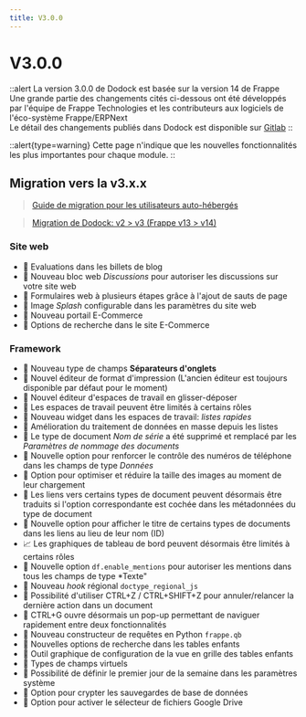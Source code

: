 ```yaml
---
title: V3.0.0
---
```


# V3.0.0

::alert
La version 3.0.0 de Dodock est basée sur la version 14 de Frappe  
Une grande partie des changements cités ci-dessous ont été développés par l'équipe de Frappe Technologies et les contributeurs aux logiciels de l'éco-système Frappe/ERPNext  
Le détail des changements publiés dans Dodock est disponible sur [Gitlab](https://gitlab.com/dokos/dodock/-/releases)
::

::alert{type=warning}
Cette page n'indique que les nouvelles fonctionnalités les plus importantes pour chaque module.
::

## Migration vers la v3.x.x

> [Guide de migration pour les utilisateurs auto-hébergés](/fr/getting-started/dokos-v3-migration)

> [Migration de Dodock: v2 > v3  (Frappe v13 > v14)](https://github.com/frappe/frappe/wiki/Migrating-to-Version-14)


### Site web

- :page_facing_up: Evaluations dans les billets de blog
- :page_facing_up: Nouveau bloc web *Discussions* pour autoriser les discussions sur votre site web
- :page_facing_up: Formulaires web à plusieurs étapes grâce à l'ajout de sauts de page
- :page_facing_up: Image *Splash* configurable dans les paramètres du site web
- :page_facing_up: Nouveau portail E-Commerce
- :page_facing_up: Options de recherche dans le site E-Commerce


### Framework

- :rocket: Nouveau type de champs **Séparateurs d'onglets**
- :rocket: Nouvel éditeur de format d'impression (L'ancien éditeur est toujours disponible par défaut pour le moment)
- :rocket: Nouvel éditeur d'espaces de travail en glisser-déposer
- :rocket: Les espaces de travail peuvent être limités à certains rôles
- :rocket: Nouveau widget dans les espaces de travail: *listes rapides*
- :rocket: Amélioration du traitement de données en masse depuis les listes
- :rocket: Le type de document *Nom de série* a été supprimé et remplacé par les *Paramètres de nommage des documents*
- :rocket: Nouvelle option pour renforcer le contrôle des numéros de téléphone dans les champs de type *Données*
- :page_facing_up: Option pour optimiser et réduire la taille des images au moment de leur chargement
- :page_facing_up: Les liens vers certains types de document peuvent désormais être traduits si l'option correspondante est cochée dans les métadonnées du type de document
- :page_facing_up: Nouvelle option pour afficher le titre de certains types de documents dans les liens au lieu de leur nom (ID)
- :chart_with_upwards_trend: Les graphiques de tableau de bord peuvent désormais être limités à certains rôles
- :rocket: Nouvelle option `df.enable_mentions` pour autoriser les mentions dans tous les champs de type *Texte"
- :rocket: Nouveau *hook* régional `doctype_regional_js`
- :rocket: Possibilité d'utiliser CTRL+Z / CTRL+SHIFT+Z pour annuler/relancer la dernière action dans un document
- :rocket: CTRL+G ouvre désormais un pop-up permettant de naviguer rapidement entre deux fonctionnalités
- :rocket: Nouveau constructeur de requêtes en Python `frappe.qb`
- :rocket: Nouvelles options de recherche dans les tables enfants
- :rocket: Outil graphique de configuration de la vue en grille des tables enfants
- :rocket: Types de champs virtuels
- :page_facing_up: Possibilité de définir le premier jour de la semaine dans les paramètres système
- :rocket: Option pour crypter les sauvegardes de base de données
- :rocket: Option pour activer le sélecteur de fichiers Google Drive